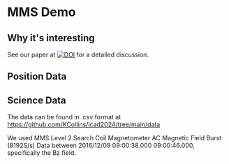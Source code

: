 # MMS Demo

## Why it's interesting
See our paper at [![DOI](https://zenodo.org/badge/DOI/10.5281/zenodo.11194310.svg)](https://doi.org/10.5281/zenodo.11194310) for a detailed discussion.

## Position Data


## Science Data
The data can be found in .csv format at https://github.com/KCollins/icad2024/tree/main/data

We used MMS Level 2 Search Coil Magnetometer AC Magnetic Field Burst (8192S/s) Data between 2016/12/09 09:00:38.000 09:00:46.000, specifically the Bz field.
